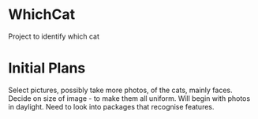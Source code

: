 # WhichCat
Project to identify which cat 

# Initial Plans
Select pictures, possibly take more photos, of the cats, mainly faces.
Decide on size of image - to make them all uniform. 
Will begin with photos in daylight. 
Need to look into packages that recognise features. 
